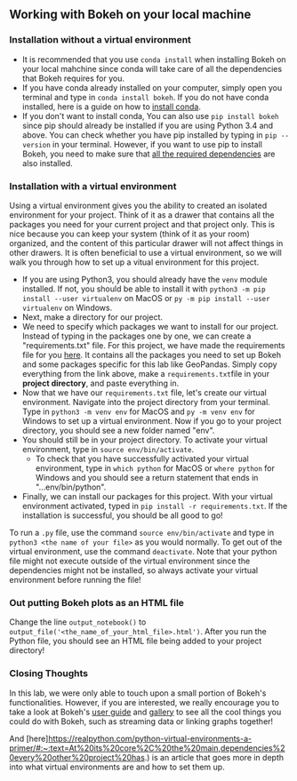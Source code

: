 ## Working with Bokeh on your local machine


### Installation without a virtual environment
- It is recommended that you use `conda install` when installing Bokeh on your local mahchine since conda will take care of all the dependencies that Bokeh requires for you. 
- If you have conda already installed on your computer, simply open you terminal and type in `conda install bokeh`. If you do not have conda installed, here is a guide on how to [install conda](https://docs.conda.io/projects/conda/en/latest/user-guide/install/#regular-installation). 
- If you don't want to install conda, You can also use `pip install bokeh` since pip should already be installed if you are using Python 3.4 and above. You can check whether you have pip installed by typing in `pip --version` in your terminal. However, if you want to use pip to install Bokeh, you need to make sure that [all the required dependencies](https://docs.bokeh.org/en/latest/docs/installation.html) are also installed.

### Installation with a virtual environment
Using a virtual environment gives you the ability to created an isolated environment for your project. Think of it as a drawer that contains all the packages you need for your current project and that project only. This is nice because you can keep your system (think of it as your room) organized, and the content of this particular drawer will not affect things in other drawers. It is often beneficial to use a virtual environment, so we will walk you through how to set up a vitual environment for this project.

- If you are using Python3, you should already have the `venv` module installed. If not, you should be able to install it with `python3 -m pip install --user virtualenv` on MacOS or `py -m pip install --user virtualenv` on Windows. 
- Next, make a directory for our project.
- We need to specify which packages we want to install for our project. Instead of typing in the packages one by one, we can create a "requirements.txt" file. For this project, we have made the requirements file for you [here](/requirements.txt). It contains all the packages you need to set up Bokeh and some packages specific for this lab like GeoPandas. Simply copy everything from the link above, make a `requirements.txt`file in your **project directory**, and paste everything in.
- Now that we have our `requirements.txt` file, let's create our virtual environment. Navigate into the project directory from your terminal. Type in `python3 -m venv env` for MacOS and `py -m venv env` for Windows to set up a virtual environment. Now if you go to your project directory, you should see a new folder named "env".
- You should still be in your project directory. To activate your virtual environment, type in `source env/bin/activate`. 
  - To check that you have successfully activated your virtual environment, type in `which python` for MacOS or `where python` for Windows and you should see a return statement that ends in "...env/bin/python".
- Finally, we can install our packages for this project. With your virtual environment activated, typed in `pip install -r requirements.txt`. If the installation is successful, you should be all good to go!

To run a `.py` file, use the command `source env/bin/activate` and type in `python3 <the name of your file>` as you would normally. To get out of the virtual environment, use the command `deactivate`. Note that your python file might not execute outside of the virtual environment since the dependencies might not be installed, so always activate your virtual environment before running the file!

### Out putting Bokeh plots as an HTML file
Change the line `output_notebook()` to `output_file('<the_name_of_your_html_file>.html')`. After you run the Python file, you should see an HTML file being added to your project directory!

### Closing Thoughts
In this lab, we were only able to touch upon a small portion of Bokeh's functionalities. However, if you are interested, we really encourage you to take a look at Bokeh's [user guide](https://docs.bokeh.org/en/latest/docs/user_guide.html) and [gallery](https://docs.bokeh.org/en/latest/docs/gallery.html) to see all the cool things you could do with Bokeh, such as streaming data or linking graphs together!

And [here]https://realpython.com/python-virtual-environments-a-primer/#:~:text=At%20its%20core%2C%20the%20main,dependencies%20every%20other%20project%20has.) is an article that goes more in depth into what virtual environments are and how to set them up.
